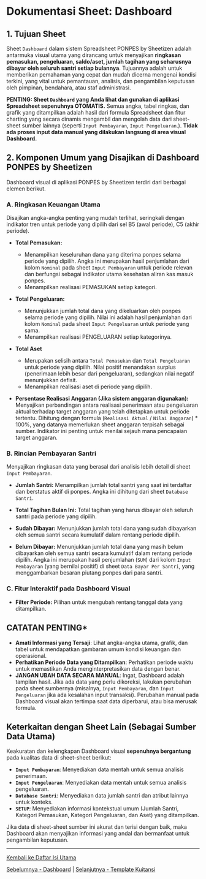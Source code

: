 # Dokumentasi Sheet: Dashboard

## 1. Tujuan Sheet

Sheet `Dashboard` dalam sistem Spreadsheet PONPES by Sheetizen adalah antarmuka visual utama yang dirancang untuk menyajikan **ringkasan pemasukan, pengeluaran, saldo/aset, jumlah tagihan yang seharusnya dibayar oleh seluruh santri setiap bulannya**. Tujuannya adalah untuk memberikan pemahaman yang cepat dan mudah dicerna mengenai kondisi terkini, yang vital untuk pemantauan, analisis, dan pengambilan keputusan oleh pimpinan, bendahara, atau staf administrasi.

**PENTING: Sheet `Dashboard` yang Anda lihat dan gunakan di aplikasi Spreadsheet sepenuhnya OTOMATIS.** Semua angka, tabel ringkas, dan grafik yang ditampilkan adalah hasil dari formula Spreadsheet dan fitur charting yang secara dinamis mengambil dan mengolah data dari sheet-sheet sumber lainnya (seperti `Input Pembayaran`, `Input Pengeluaran`.). **Tidak ada proses input data manual yang dilakukan langsung di area visual Dashboard.**

## 2. Komponen Umum yang Disajikan di Dashboard PONPES by Sheetizen

Dashboard visual di aplikasi PONPES by Sheetizen terdiri dari berbagai elemen berikut.

### A. Ringkasan Keuangan Utama
Disajikan angka-angka penting yang mudah terlihat, seringkali dengan indikator tren untuk periode yang dipilih dari sel B5 (awal periode), C5 (akhir periode).

* **Total Pemasukan:**
    - Menampilkan keseluruhan dana yang diterima ponpes selama periode yang dipilih. Angka ini merupakan hasil penjumlahan dari kolom `Nominal` pada sheet `Input Pembayaran` untuk periode relevan dan berfungsi sebagai indikator utama kesehatan aliran kas masuk ponpes.
    - Menampilkan realisasi PEMASUKAN setiap kategori.

* **Total Pengeluaran:**
    - Menunjukkan jumlah total dana yang dikeluarkan oleh ponpes selama periode yang dipilih. Nilai ini adalah hasil penjumlahan dari kolom `Nominal` pada sheet `Input Pengeluaran` untuk periode yang sama.
    - Menampilkan realisasi PENGELUARAN setiap kategorinya.

* **Total Aset**
    - Merupakan selisih antara `Total Pemasukan` dan `Total Pengeluaran` untuk periode yang dipilih. Nilai positif menandakan surplus (penerimaan lebih besar dari pengeluaran), sedangkan nilai negatif menunjukkan defisit.
    - Menampilkan realisasi aset di periode yang dipilih.

* **Persentase Realisasi Anggaran (Jika sistem anggaran digunakan):**
    Menyajikan perbandingan antara realisasi penerimaan atau pengeluaran aktual terhadap target anggaran yang telah ditetapkan untuk periode tertentu. Dihitung dengan formula (`Realisasi Aktual` / `Nilai Anggaran`) * 100%, yang datanya memerlukan sheet anggaran terpisah sebagai sumber. Indikator ini penting untuk menilai sejauh mana pencapaian target anggaran.

### B. Rincian Pembayaran Santri
Menyajikan ringkasan data yang berasal dari analisis lebih detail di sheet `Input Pembayaran`.

* **Jumlah Santri:**
    Menampilkan jumlah total santri yang saat ini terdaftar dan berstatus aktif di ponpes. Angka ini dihitung dari sheet `Database Santri`.

* **Total Tagihan Bulan Ini:**
    Total tagihan yang harus dibayar oleh seluruh santri pada periode yang dipilih.

* **Sudah Dibayar:**
    Menunjukkan jumlah total dana yang sudah dibayarkan oleh semua santri secara kumulatif dalam rentang periode  dipilih.

* **Belum Dibayar:**
    Menunjukkan jumlah total dana yang masih belum dibayarkan oleh semua santri secara kumulatif dalam rentang periode dipilih. Angka ini merupakan hasil penjumlahan (`SUM`) dari kolom `Input Pembayaran` (yang bernilai positif) di sheet `Data Bayar Per Santri`, yang menggambarkan besaran piutang ponpes dari para santri.

### C. Fitur Interaktif pada Dashboard Visual
* **Filter Periode:** Pilihan untuk mengubah rentang tanggal data yang ditampilkan.

## **CATATAN PENTING***
* **Amati Informasi yang Tersaji**: Lihat angka-angka utama, grafik, dan tabel untuk mendapatkan gambaran umum kondisi keuangan dan operasional.
* **Perhatikan Periode Data yang Ditampilkan**: Perhatikan periode waktu untuk memastikan Anda menginterpretasikan data dengan benar.
* **JANGAN UBAH DATA SECARA MANUAL**: Ingat, Dashboard adalah tampilan hasil. Jika ada data yang perlu dikoreksi, lakukan perubahan pada sheet sumbernya (misalnya, `Input Pembayaran`, dan `Input Pengeluaran` jika ada kesalahan input transaksi). Perubahan manual pada Dashboard visual akan tertimpa saat data diperbarui, atau bisa merusak formula.

## Keterkaitan dengan Sheet Lain (Sebagai Sumber Data Utama)

Keakuratan dan kelengkapan Dashboard visual **sepenuhnya bergantung** pada kualitas data di sheet-sheet berikut:

* **`Input Pembayaran`**: Menyediakan data mentah untuk semua analisis penerimaan.
* **`Input Pengeluaran`**: Menyediakan data mentah untuk semua analisis pengeluaran.
* **`Database Santri`**: Menyediakan data jumlah santri dan atribut lainnya untuk konteks.
* **`SETUP`**: Menyediakan informasi kontekstual umum (Jumlah Santri, Kategori Pemasukan, Kategori Pengeluaran, dan Aset) yang ditampilkan.

Jika data di sheet-sheet sumber ini akurat dan terisi dengan baik, maka Dashboard akan menyajikan informasi yang andal dan bermanfaat untuk pengambilan keputusan.

---
[Kembali ke Daftar Isi Utama](../README.md)

[Sebelumnya - Dashboard](../docs/Dashboard.md) | 
[Selanjutnya - Template Kuitansi](../docs/Template_Kuitansi.md)
